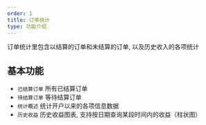 ```yaml
---
order: 1
title: 订单统计
type: 功能介绍
---
```

订单统计里包含以结算的订单和未结算的订单, 以及历史收入的各项统计

## 基本功能

- `已结算订单`  所有已结算订单
- `待结算订单`  等待结算订单
- `统计概述`    统计开户以来的各项信息数据
- `历史收益`    历史收益图表, 支持按日期查询某段时间内的收益（柱状图）

